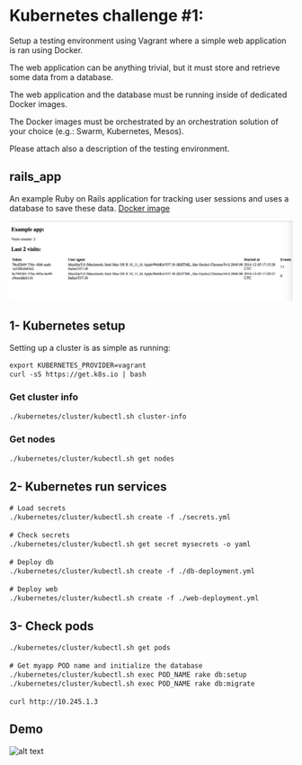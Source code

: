 # Kubernetes challenge #1:

Setup a testing environment using Vagrant where a simple web application is ran using Docker.

The web application can be anything trivial, but it must store and retrieve some data from a database.

The web application and the database must be running inside of dedicated Docker images.

The Docker images must be orchestrated by an orchestration solution of your choice (e.g.: Swarm, Kubernetes, Mesos).

Please attach also a description of the testing environment.

## rails_app

An example Ruby on Rails application for tracking user sessions and uses a
database to save these data.
[Docker image](https://hub.docker.com/r/ryanfox1985/kubernetes_rails_app)

![alt text](https://github.com/ryanfox1985/kubernetes_example/raw/master/rails_app/screenshot_app.png "Image1")


## 1- Kubernetes setup

Setting up a cluster is as simple as running:

    export KUBERNETES_PROVIDER=vagrant
    curl -sS https://get.k8s.io | bash

### Get cluster info
    ./kubernetes/cluster/kubectl.sh cluster-info

### Get nodes
    ./kubernetes/cluster/kubectl.sh get nodes

## 2- Kubernetes run services
    # Load secrets
    ./kubernetes/cluster/kubectl.sh create -f ./secrets.yml

    # Check secrets
    ./kubernetes/cluster/kubectl.sh get secret mysecrets -o yaml

    # Deploy db
    ./kubernetes/cluster/kubectl.sh create -f ./db-deployment.yml

    # Deploy web
    ./kubernetes/cluster/kubectl.sh create -f ./web-deployment.yml

## 3- Check pods
    ./kubernetes/cluster/kubectl.sh get pods

    # Get myapp POD name and initialize the database
    ./kubernetes/cluster/kubectl.sh exec POD_NAME rake db:setup
    ./kubernetes/cluster/kubectl.sh exec POD_NAME rake db:migrate

    curl http://10.245.1.3

## Demo

![alt text](https://github.com/ryanfox1985/kubernetes_example/raw/master/example.gif "Example")    
